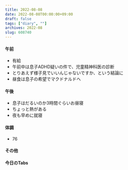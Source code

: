 ```yaml
---
title: 2022-08-08
date: 2022-08-08T00:00:00+09:00
draft: false
tags: ["diary", ""]
archives: 2022-08
slug: 608740
---
```

#### 午前
- 有給
- 午前中は息子ADHD疑いの件で、児童精神科医の診断
- とりあえず様子見でいいんじゃないですか、という結論に
- 昼食は息子の希望でマクドナルドへ
#### 午後
- 息子はだるいのか3時間ぐらいお昼寝
- ちょっと熱がある
- 夜も早めに就寝
#### 体調
- 76
#### その他
#### 今日のTabs
